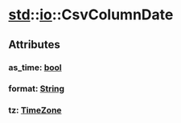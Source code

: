 # [std](/libs/std/)::[io](/libs/std/io/)::CsvColumnDate

## Attributes

### as_time:&nbsp;[bool](/libs/std/core/type.bool.md)

### format:&nbsp;[String](/libs/std/core/type.String.md)

### tz:&nbsp;[TimeZone](/libs/std/core/type.TimeZone.md)
